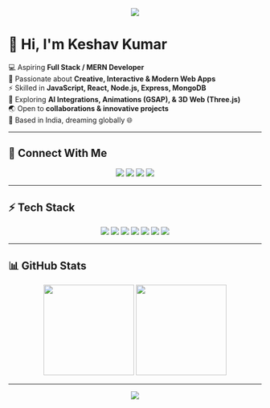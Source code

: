 <!-- Banner -->
<p align="center">
  <img src="https://capsule-render.vercel.app/api?type=waving&color=0:0f2027,50:203a43,100:2c5364&height=200&section=header&text=Keshav%20Kumar&fontSize=40&fontColor=ffffff&animation=fadeIn&fontAlignY=35"/>
</p>

# 👋 Hi, I'm Keshav Kumar  

💻 Aspiring **Full Stack / MERN Developer**  
🎨 Passionate about **Creative, Interactive & Modern Web Apps**  
⚡ Skilled in **JavaScript, React, Node.js, Express, MongoDB**  
🤖 Exploring **AI Integrations, Animations (GSAP), & 3D Web (Three.js)**  
🌏 Open to **collaborations & innovative projects**  
📍 Based in India, dreaming globally 🌐  

---

## 🔗 Connect With Me
<p align="center">
  <a href="https://www.linkedin.com/in/your-linkedin/"><img src="https://img.icons8.com/color/48/linkedin.png"/></a>
  <a href="mailto:your-email@gmail.com"><img src="https://img.icons8.com/color/48/gmail.png"/></a>
  <a href="https://twitter.com/your-twitter"><img src="https://img.icons8.com/color/48/twitter.png"/></a>
  <a href="https://yourportfolio.com"><img src="https://img.icons8.com/color/48/domain.png"/></a>
</p>

---

## ⚡ Tech Stack
<p align="center">
  <img src="https://img.icons8.com/color/48/html-5.png"/>
  <img src="https://img.icons8.com/color/48/css3.png"/>
  <img src="https://img.icons8.com/color/48/javascript.png"/>
  <img src="https://img.icons8.com/color/48/react-native.png"/>
  <img src="https://img.icons8.com/color/48/nodejs.png"/>
  <img src="https://img.icons8.com/color/48/mongodb.png"/>
  <img src="https://img.icons8.com/color/48/express.png"/>
</p>

---

## 📊 GitHub Stats
<p align="center">
  <img src="https://github-readme-stats.vercel.app/api?username=YourUsername&show_icons=true&theme=tokyonight" height="180px"/>
  <img src="https://github-readme-streak-stats.herokuapp.com/?user=YourUsername&theme=tokyonight" height="180px"/>
</p>

---

<p align="center">
  <img src="https://capsule-render.vercel.app/api?type=waving&color=0:2c5364,50:203a43,100:0f2027&height=120&section=footer"/>
</p>
